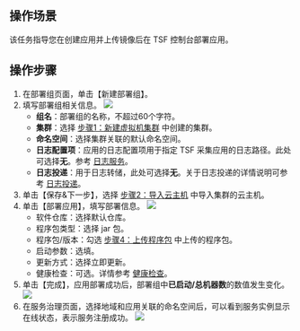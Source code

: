 ## 操作场景

该任务指导您在创建应用并上传镜像后在 TSF 控制台部署应用。

## 操作步骤

1. 在部署组页面，单击【新建部署组】。
2. 填写部署组相关信息。
   ![](https://main.qcloudimg.com/raw/e167f155812f65433b61b15b360b1655.png)
   - **组名**：部署组的名称，不超过60个字符。
   - **集群**：选择 [步骤1：新建虚拟机集群](https://cloud.tencent.com/document/product/649/55494) 中创建的集群。
   - **命名空间**：选择集群关联的默认命名空间。
   - **日志配置项**：应用的日志配置项用于指定 TSF 采集应用的日志路径。此处可选择**无**。参考 [日志服务](https://cloud.tencent.com/document/product/649/13697)。
   - **日志投递**：用于日志转储，此处可选择**无**。关于日志投递的详情说明可参考 [日志投递](https://cloud.tencent.com/document/product/649/43510)。
3. 单击【保存&下一步】，选择 [步骤2：导入云主机](https://cloud.tencent.com/document/product/649/55495) 中导入集群的云主机。
4. 单击【部署应用】，填写部署信息。
   ![](https://main.qcloudimg.com/raw/aac2e8c794e4af90c0f18823cb5c5019.png)
   - 软件仓库：选择默认仓库。
   - 程序包类型：选择 jar 包。
   - 程序包/版本：勾选 [步骤4：上传程序包](https://cloud.tencent.com/document/product/649/55497) 中上传的程序包。
   - 启动参数：选填。
   - 更新方式：选择立即更新。
   - 健康检查：可选。详情参考 [健康检查](https://cloud.tencent.com/document/product/649/52359)。
5. 单击【完成】，应用部署成功后，部署组中**已启动/总机器数**的数值发生变化。
   ![](https://main.qcloudimg.com/raw/e794c129af9f1bb4431a1efca0277443.png)
6. 在服务治理页面，选择地域和应用关联的命名空间后，可以看到服务实例显示在线状态，表示服务注册成功。
   ![](https://main.qcloudimg.com/raw/1a88c4402aee847ba9076f231faa6cba.png)
